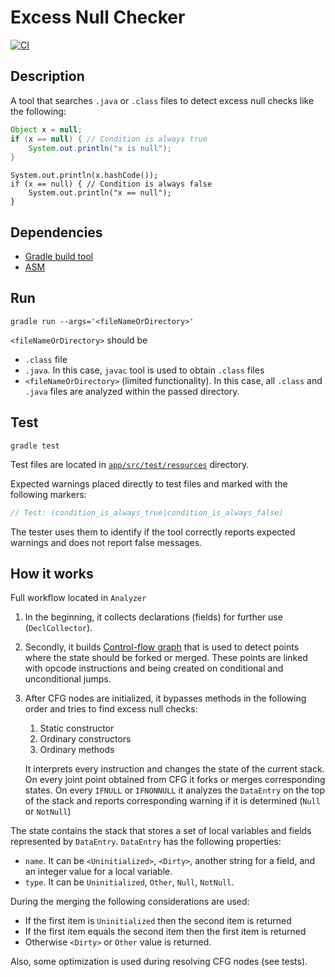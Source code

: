 # Excess Null Checker

[![CI](https://github.com/KvanTTT/ExcessNullChecker/workflows/CI/badge.svg)](https://github.com/KvanTTT/ExcessNullChecker/actions)

## Description

A tool that searches `.java` or `.class` files to detect excess null checks like
the following:

```java
Object x = null;
if (x == null) { // Condition is always true
    System.out.println("x is null");
}
```

```
System.out.println(x.hashCode());
if (x == null) { // Condition is always false
    System.out.println("x == null");
}
```

## Dependencies

* [Gradle build tool](https://gradle.org/)
* [ASM](https://asm.ow2.io/)

## Run

```
gradle run --args='<fileNameOrDirectory>'
```

`<fileNameOrDirectory>` should be
* `.class` file
* `.java`. In this case, `javac` tool is used to obtain `.class` files
* `<fileNameOrDirectory>` (limited functionality).
  In this case, all `.class` and `.java` files are analyzed within the passed directory.

## Test

```
gradle test
```

Test files are located in [`app/src/test/resources`](app/src/test/resources) directory.

Expected warnings placed directly to test files and
marked with the following markers:

```java
// Test: (condition_is_always_true|condition_is_always_false)
```

The tester uses them to identify if the tool correctly reports expected warnings
and does not report false messages.


## How it works

Full workflow located in `Analyzer`

1. In the beginning, it collects declarations (fields) for further use (`DeclCollector`).
2. Secondly, it builds [Control-flow graph](https://en.wikipedia.org/wiki/Control-flow_graph)
   that is used to detect points where the state
   should be forked or merged. These points are linked with opcode instructions
   and being created on conditional and unconditional jumps.
3. After CFG nodes are initialized, it bypasses methods in the following order and
   tries to find excess null checks:
    1. Static constructor
    2. Ordinary constructors
    3. Ordinary methods

   It interprets every instruction and changes the state of the current stack.
   On every joint point obtained from CFG it forks or merges corresponding states.
   On every `IFNULL` or `IFNONNULL` it analyzes the `DataEntry` on the top of the stack
   and reports corresponding warning if it is determined (`Null` or `NotNull`)

The state contains the stack that stores a set of local variables and fields represented by `DataEntry`.
`DataEntry` has the following properties:

* `name`. It can be `<Uninitialized>`, `<Dirty>`,
  another string for a field, and an integer value for a local variable.
* `type`. It can be `Uninitialized`, `Other`, `Null`, `NotNull`.

During the merging the following considerations are used:

* If the first item is `Uninitialized` then the second item is returned
* If the first item equals the second item then the first item is returned
* Otherwise `<Dirty>` or `Other` value is returned.

Also, some optimization is used during resolving CFG nodes (see tests).

